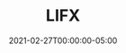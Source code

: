 ---
layout: ext_single
title: LIFX
slug: lifx
desc: Fully control your LIFX lights straight from your deck
category: miscellaneous
date: '2021-02-27T00:00:00-05:00'
permalink: extensions/miscellaneous/:slug
download_url: https://christinak.itch.io/lioranboard-lifx
setup_url: https://christinna9031.github.io/LBDocumentation/externalext.html#Lifx
developer_name: Christina K.
developer_url: https://christinak.itch.io
icon_local: lifx.png
trailer: https://clips.twitch.tv/embed?clip=NeighborlyExcitedBeefCurseLit-sYuoeGcY-_7Tka_m
version: 1.0
sammi_version: 1.40
platform: Any
overview: |
    **This extension allows you to fully control your LIFX lights. It is superior to using IFTTT as there's an extremely short delay and you can execute requests in rapid succession.**\
    All you need is to get your LIFX token which is a very simple process that takes less than a minute. 

    **Features:**
    - List all my lights (Bridge only) - lists all your LIFX devices and their current state/manufacturer information
    - Get Light - gets a state of one single light
    - Toggle Power 
    - Activate Scene 
    - Set State
    - State Delta
    - Effects: Breathe, Flame, Morph, Move, Pulse
    - Effects Off 
    - Clean Mode  

    The extension also has a `fast mode` where you can execute the command without initial state checks and wait for no results. You could potentially implement this with a Reenable If command to rapidly change your light effects.
setup: 
testers: Ramsreef
privacy_collect: false
---